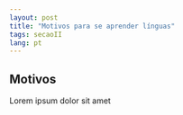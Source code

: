 ```yaml
---
layout: post
title: "Motivos para se aprender línguas"
tags: secaoII
lang: pt
---
```


## Motivos

Lorem ipsum dolor sit amet

